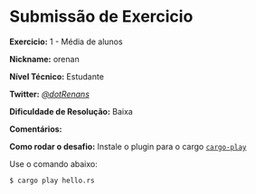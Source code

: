 # Submissão de Exercicio

**Exercicio:** 1 - Média de alunos

**Nickname:** orenan

**Nível Técnico:** Estudante

**Twitter:** [*@dotRenans*](https://twitter.com/dotRenans)

**Dificuldade de Resolução:** Baixa

**Comentários:**

**Como rodar o desafio:** Instale o plugin para o cargo [`cargo-play`](https://github.com/fanzeyi/cargo-play#install)

Use o comando abaixo:

```bash
$ cargo play hello.rs 
```